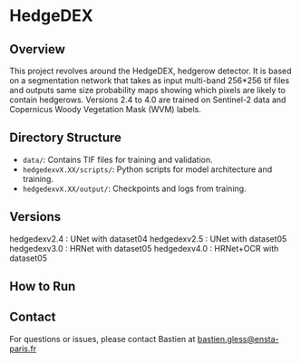 # HedgeDEX

## Overview

This project revolves around the HedgeDEX, hedgerow detector.
It is based on a segmentation network that takes as input multi-band 256*256 tif files
and outputs same size probability maps showing which pixels are likely
to contain hedgerows.
Versions 2.4 to 4.0 are trained on Sentinel-2 data and Copernicus Woody Vegetation Mask (WVM) labels.

## Directory Structure
- `data/`: Contains TIF files for training and validation.
- `hedgedexvX.XX/scripts/`: Python scripts for model architecture and training.
- `hedgedexvX.XX/output/`: Checkpoints and logs from training.

## Versions
hedgedexv2.4 : UNet with dataset04
hedgedexv2.5 : UNet with dataset05
hedgedexv3.0 : HRNet with dataset05
hedgedexv4.0 : HRNet+OCR with dataset05


## How to Run


## Contact
For questions or issues, please contact Bastien at bastien.gless@ensta-paris.fr
